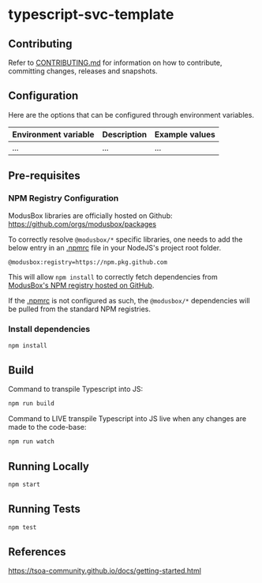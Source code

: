 # typescript-svc-template

## Contributing

Refer to [CONTRIBUTING.md](./CONTRIBUTING.md) for information on how to contribute, committing changes, releases and snapshots.

## Configuration

Here are the options that can be configured through environment variables.

| Environment variable | Description | Example values |
| -------------------- | ----------- | ------ |
| ...   | ... | ... |

## Pre-requisites

### NPM Registry Configuration

ModusBox libraries are officially hosted on Github: https://github.com/orgs/modusbox/packages

To correctly resolve `@modusbox/*` specific libraries, one needs to add the below entry in an [.npmrc](./.npmrc) file in your NodeJS's project root folder.

```file
@modusbox:registry=https://npm.pkg.github.com
```

This will allow `npm install` to correctly fetch dependencies from [ModusBox's NPM registry hosted on GitHub](https://github.com/orgs/modusbox/packages).

If the [.npmrc](./.npmrc) is not configured as such, the `@modusbox/*` dependencies will be pulled from the standard NPM registries.

### Install dependencies

```bash
npm install
```

## Build

Command to transpile Typescript into JS:

```bash
npm run build
```

Command to LIVE transpile Typescript into JS live when any changes are made to the code-base:

```bash
npm run watch
```

## Running Locally

```bash
npm start
```

## Running Tests

```bash
npm test
```

## References
https://tsoa-community.github.io/docs/getting-started.html